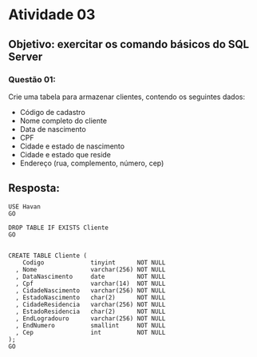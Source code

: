 # Atividade 03

## Objetivo: exercitar os comando básicos do SQL Server

### Questão 01:
Crie uma tabela para armazenar clientes, contendo os seguintes dados:
* Código de cadastro
* Nome completo do cliente
* Data de nascimento
* CPF
* Cidade e estado de nascimento
* Cidade e estado que reside
* Endereço (rua, complemento, número, cep)

## Resposta:
    USE Havan
    GO

    DROP TABLE IF EXISTS Cliente
    GO


    CREATE TABLE Cliente (
        Codigo             tinyint      NOT NULL
      , Nome               varchar(256) NOT NULL
      , DataNascimento     date         NOT NULL
      , Cpf                varchar(14)  NOT NULL
      , CidadeNascimento   varchar(256) NOT NULL
      , EstadoNascimento   char(2)      NOT NULL
      , CidadeResidencia   varchar(256) NOT NULL
      , EstadoResidencia   char(2)      NOT NULL
      , EndLogradouro      varchar(256) NOT NULL
      , EndNumero          smallint     NOT NULL
      , Cep                int          NOT NULL 
    );
    GO